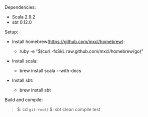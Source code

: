 Dependencies:

- Scala 2.9.2
- sbt 0.12.0

Setup:

- Install homebrew(https://github.com/mxcl/homebrew):
  - ruby -e "$(curl -fsSkL raw.github.com/mxcl/homebrew/go)"

- Install scala:
  - brew install scala --with-docs

- Install sbt:
  - brew install sbt

Build and compile:

> $: cd `git-root`/
> $: sbt
> clean
> compile
> test
